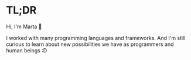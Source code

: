 # TL;DR

Hi, I'm Marta 🦄

I worked with many programming languages and frameworks. And I'm still curious to learn about new possibilities we have as programmers and human beings :D  
